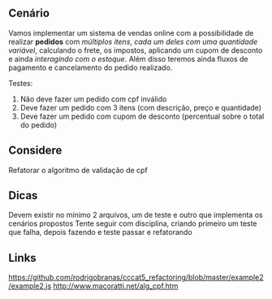 ## Cenário

Vamos implementar um sistema de vendas online com a possibilidade de realizar **pedidos** com *múltiplos itens*, 
*cada um deles com uma quantidade variável*, calculando o frete, os impostos, aplicando um cupom de desconto e 
ainda *interagindo com o estoque*. Além disso teremos ainda fluxos de pagamento e cancelamento do pedido realizado.

Testes:
1. Não deve fazer um pedido com cpf inválido
2. Deve fazer um pedido com 3 itens (com descrição, preço e quantidade)
3. Deve fazer um pedido com cupom de desconto (percentual sobre o total do pedido)


## Considere


Refatorar o algoritmo de validação de cpf

## Dicas
Devem existir no mínimo 2 arquivos, um de teste e outro que implementa os cenários propostos
Tente seguir com disciplina, criando primeiro um teste que falha, depois fazendo e teste passar e refatorando

## Links
https://github.com/rodrigobranas/cccat5_refactoring/blob/master/example2/example2.js
http://www.macoratti.net/alg_cpf.htm